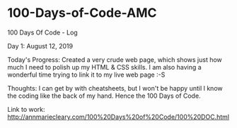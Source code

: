 # 100-Days-of-Code-AMC

100 Days Of Code - Log

Day 1: August 12, 2019

Today's Progress: Created a very crude web page, which shows just how much I need to polish up my HTML & CSS skills. I am also having a wonderful time trying to link it to my live web page :-S

Thoughts: I can get by with cheatsheets, but I won't be happy until I know the coding like the back of my hand. Hence the 100 Days of Code.

Link to work: http://annmariecleary.com/100%20Days%20of%20Code/100%20DOC.html
